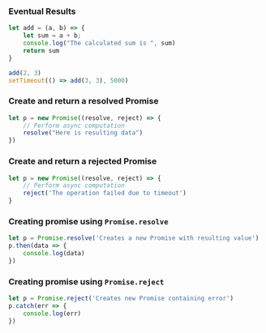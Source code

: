 ### Eventual Results
```js
let add = (a, b) => {
    let sum = a + b;
    console.log("The calculated sum is ", sum)
    return sum
}

add(2, 3)
setTimeout(() => add(3, 3), 5000)
```

### Create and return a resolved Promise
```js
let p = new Promise((resolve, reject) => {
	// Perform async computation
	resolve("Here is resulting data")
})
```

### Create and return a rejected Promise
```js
let p = new Promise((resolve, reject) => {
	// Perform async computation
	reject('The operation failed due to timeout')
}
```

### Creating promise using `Promise.resolve`
```js
let p = Promise.resolve('Creates a new Promise with resulting value')
p.then(data => {
	console.log(data)
})
```

### Creating promise using `Promise.reject`
```js
let p = Promise.reject('Creates new Promise containing error')
p.catch(err => {
	console.log(err)
})
```